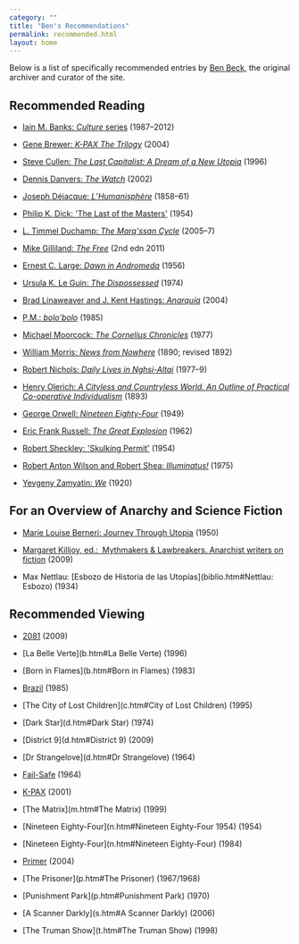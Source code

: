 ```yaml
---
category: ""
title: "Ben's Recommendations"
permalink: recommended.html
layout: home
---
```


Below is a list of specifically recommended entries by [Ben Beck](benbeck.co.uk), the original archiver and curator of the site.

## Recommended Reading

* [Iain M. Banks: _Culture_ series](b.htm#Banks) (1987–2012)

* [Gene Brewer: _K-PAX The Trilogy_](b.htm#Brewer)  (2004)

* [Steve Cullen: _The Last Capitalist: A Dream of a New Utopia_](c.htm#Cullen)  (1996)

* [Dennis Danvers: _The Watch_](d.htm#Danvers) (2002)

* [Joseph Déjacque: _L_](d.htm#Déjacque)['](d.htm#Dick)[_Humanisphère_](d.htm#Déjacque) (1858–61)

* [Philip K. Dick: 'The Last of the Masters'](d.htm#Dick) (1954)

* [L. Timmel Duchamp: _The Marq'ssan Cycle_](d.htm#Duchamp)  (2005–7)

* [Mike Gilliland: _The Free_](g.htm#Gilliland) (2nd edn 2011)

* [Ernest C. Large: _Dawn in Andromeda_](l.htm#Large) (1956)

* [Ursula K. Le Guin: _The Dispossessed_](l.htm#LeGuin) (1974)

* [Brad Linaweaver and J. Kent Hastings: _Anarquía_](l.htm#LinaweaverHastings)  (2004)

* [P.M.: _bolo'bolo_](m.htm#PM) (1985)

* [Michael Moorcock: _The Cornelius Chronicles_](m.htm#Moorcock) (1977)

* [William Morris: _News from Nowhere_](m.htm#Morris) (1890; revised 1892)

* [Robert Nichols: _Daily Lives in Nghsi-Altai_](n.htm#Nichols) (1977–9)

* [Henry Olerich: _A Cityless and Countryless World. An Outline of Practical Co-operative Individualism_](o.htm#Olerich) (1893)

* [George Orwell: _Nineteen Eighty-Four_](o.htm#Orwell) (1949)

* [Eric Frank Russell: _The Great Explosion_](r.htm#Russell) (1962)

* [Robert Sheckley: 'Skulking Permit'](s.htm#Sheckley) (1954)

* [Robert Anton Wilson and Robert Shea: _Illuminatus!_](w.htm#WilsonShea) (1975)

* [Yevgeny Zamyatin: _We_](z.htm#Zamyatin) (1920)


## For an Overview of Anarchy and Science Fiction

* [Marie Louise Berneri: Journey Through Utopia](b.htm#Berneri) (1950)

* [Margaret Killjoy, ed.:  Mythmakers & Lawbreakers. Anarchist writers on fiction](http://www.akpress.com/2009/items/mythmakersandlawbreakers) (2009)

* Max Nettlau: [Esbozo de Historia de las Utopías](biblio.htm#Nettlau: Esbozo) (1934)


## Recommended Viewing

* [2081](0.htm#2081) (2009)

* [La Belle Verte](b.htm#La Belle Verte) (1996)

* [Born in Flames](b.htm#Born in Flames) (1983)

* [Brazil](b.htm#Brazil) (1985)

* [The City of Lost Children](c.htm#City of Lost Children) (1995)

* [Dark Star](d.htm#Dark Star) (1974)

* [District 9](d.htm#District 9) (2009)

* [Dr Strangelove](d.htm#Dr Strangelove) (1964)

* [Fail-Safe](f.htm#Fail-Safe) (1964)

* [K-PAX](k.htm#K-PAX) (2001)

* [The Matrix](m.htm#The Matrix) (1999)

* [Nineteen Eighty-Four](n.htm#Nineteen Eighty-Four 1954) (1954)

* [Nineteen Eighty-Four](n.htm#Nineteen Eighty-Four) (1984)

* [Primer](p.htm#Primer) (2004)

* [The Prisoner](p.htm#The Prisoner) (1967/1968)

* [Punishment Park](p.htm#Punishment Park) (1970)

* [A Scanner Darkly](s.htm#A Scanner Darkly) (2006)

* [The Truman Show](t.htm#The Truman Show) (1998)
